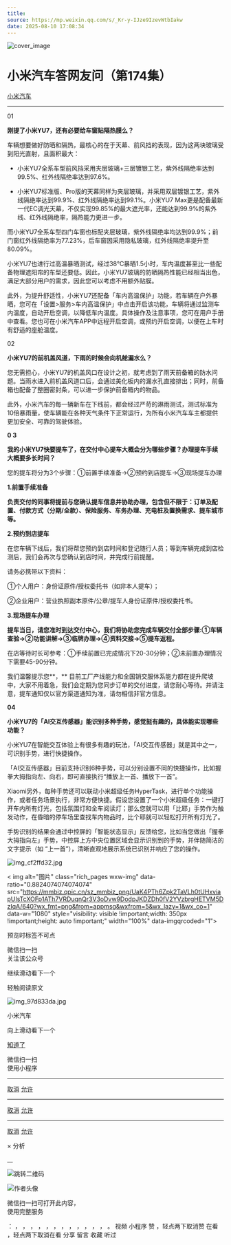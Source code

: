```yaml
---
title: 
source: https://mp.weixin.qq.com/s/_Kr-y-IJze9IzevWtbIakw
date: 2025-08-10 17:08:34
---
```


![cover_image](images/img_98441153.jpg)


#  小米汽车答网友问（第174集）


[ 小米汽车 ](<javascript:void\(0\);>)

______

01

**刚提了小米YU7，还有必要给车窗贴隔热膜么？**

车辆想要做好防晒和隔热，最核心的在于天幕、前风挡的表现，因为这两块玻璃受到阳光直射，且面积最大：

  * 小米YU7全系车型前风挡采用夹层玻璃+三层镀银工艺，紫外线隔绝率达到99.5%、红外线隔绝率达到97.6%。

  * 小米YU7标准版、Pro版的天幕同样为夹层玻璃，并采用双层镀银工艺，紫外线隔绝率达到99.9%、红外线隔绝率达到99.1%。小米YU7 Max更是配备最新一代EC调光天幕，不仅实现99.85%的最大遮光率，还能达到99.9%的紫外线、红外线隔绝率，隔热能力更进一步。

而小米YU7全系车型四门车窗也标配夹层玻璃，紫外线隔绝率均达到99.9%；前门窗红外线隔绝率为77.23%，后车窗因采用隐私玻璃，红外线隔绝率提升至80.09%。

小米YU7也进行过高温暴晒测试，经过38℃暴晒1.5小时，车内温度甚至比一些配备物理遮阳帘的车型还要低。因此，小米YU7玻璃的防晒隔热性能已经相当出色，满足大部分用户的需求，因此您可以考虑不用额外贴膜。

此外，为提升舒适性，小米YU7还配备「车内高温保护」功能，若车辆在户外暴晒，您可在「设置>服务>车内高温保护」中点击开启该功能，车辆将通过监测车内温度，自动开启空调，以降低车内温度。具体操作及注意事项，您可在用户手册中查看。您也可在小米汽车APP中远程开启空调，或预约开启空调，以便在上车时有舒适的座舱温度。

02

**小米YU7的前机盖风道，下雨的时候会向机舱漏水么？**

您无需担心，小米YU7的机盖风口在设计之初，就考虑到了雨天前备箱的防水问题。当雨水进入前机盖风道口后，会通过美化板内的漏水孔直接排出；同时，前备箱也配备了整圈密封条，可以进一步保护前备箱内的物品。

此外，小米汽车的每一辆新车在下线前，都会经过严苛的淋雨测试，测试标准为10倍暴雨量，使车辆能在各种天气条件下正常运行，为所有小米汽车车主都提供更加安全、可靠的驾驶体验。

**0 3**

**我的小米YU7快要提车了，在****交付****中心提车大概会分为哪些步骤？办理提车手续大概要多长时间？**

您的提车将分为3个步骤：①前置手续准备→②预约到店提车→③现场提车办理

**1.前置手续准备**

**负责交付的同事将提前与您确认提车信息并协助办理，包含但不限于：订单及配置、付款方式（分期/全款）、保险服务、车务办理、充电桩及置换需求、提车城市等。**

**2.预约到店提车**

在您车辆下线后，我们将帮您预约到店时间和登记随行人员；等到车辆完成到店检测后，我们会再次与您确认到店时间，并完成行前提醒。

请务必携带以下资料：

①个人用户：身份证原件/授权委托书（如非本人提车）；

②企业用户：营业执照副本原件/公章/提车人身份证原件/授权委托书。

**3.现场提车办理**

**提车当日，请您准时到达交付中心，我们将协助您完成车辆交付全部步骤:①车辆查验→②功能讲解→③临牌办理→④资料交接→⑤提车返程。**

在店等待时长可参考：①手续前置已完成情况下20-30分钟；②未前置办理情况下需要45-90分钟。

我们温馨提示您**，** 目前工厂产线能力和全国销交服体系能力都在提升爬坡中，大家不用着急，我们会定期为您同步订单的交付进度，请您耐心等待。并请注意，提车通知仅以官方渠道通知为准，请勿相信非官方信息。

**04**

**小米YU7的「****AI****交互传感器」能识别多种手势，感觉挺有趣的，具体能实现哪些功能？**

小米YU7在智能交互体验上有很多有趣的玩法，「AI交互传感器」就是其中之一，可识别手势，进行快捷操作。

「AI交互传感器」目前支持识别6种手势，可以分别设置不同的快捷操作，比如握拳大拇指向左、向右，即可直接执行“播放上一首、播放下一首”。

Xiaomi另外，每种手势还可以联动小米超级任务HyperTask，进行单个功能操作，或者任务场景执行，非常方便快捷。假设您设置了一个小米超级任务：一键打开车内所有灯光，包括氛围灯和全车阅读灯；那么您就可以用「比耶」手势作为触发动作，在昏暗的停车场里查找车内物品时，比个耶就可以轻松打开所有灯光了。

手势识别的结果会通过中控屏的「智能状态显示」反馈给您，比如当您做出「握拳大拇指向左」手势，中控屏上方中央位置区域会显示识别到的手势，并伴随简洁的文字提示（如 “上一首”），清晰直观地展示系统已识别并响应了您的操作。

![img_cf2ffd32.jpg](images/img_cf2ffd32.jpg)

  

  

  

  

< img alt="图片" class="rich_pages wxw-img" data-ratio="0.8824074074074074" src="https://mmbiz.qpic.cn/sz_mmbiz_png/UaK4PTh6Zpk2TaVLh0tUHxviapUIsTcXOFp1ATh7VRDuqnQr3V3oDvw9DodpJKDZDh0fV2YVzbrgHETVM5DzIqA/640?wx_fmt=png&from=appmsg&wxfrom=5&wx_lazy=1&wx_co=1" data-w="1080" style="visibility: visible !important;width: 350px !important;height: auto !important;" width="100%" data-imgqrcoded="1">[](<>)

预览时标签不可点

微信扫一扫  
关注该公众号

继续滑动看下一个

轻触阅读原文

![img_97d833da.jpg](images/img_97d833da.jpg)

小米汽车 

向上滑动看下一个

[知道了](<javascript:;>)

微信扫一扫  
使用小程序

****

[取消](<javascript:void\(0\);>) [允许](<javascript:void\(0\);>)

****

[取消](<javascript:void\(0\);>) [允许](<javascript:void\(0\);>)

****

[取消](<javascript:void\(0\);>) [允许](<javascript:void\(0\);>)

× 分析

__

![跳转二维码]()

![作者头像](images/img_97d833da.jpg)

微信扫一扫可打开此内容，  
使用完整服务

： ， ， ， ， ， ， ， ， ， ， ， ， 。 视频 小程序 赞 ，轻点两下取消赞 在看 ，轻点两下取消在看 分享 留言 收藏 听过